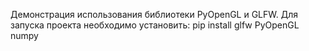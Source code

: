 Демонстрация использования библиотеки PyOpenGL и GLFW.
Для запуска проекта необходимо установить:
pip install glfw PyOpenGL numpy
